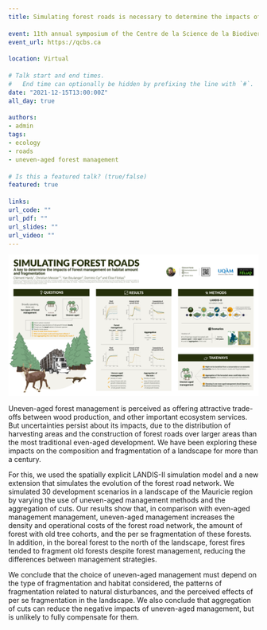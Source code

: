 ```yaml
---
title: Simulating forest roads is necessary to determine the impacts of forest management on habitat amount and fragmentation (QCBS)

event: 11th annual symposium of the Centre de la Science de la Biodiversité du Québec (CSBQ)
event_url: https://qcbs.ca

location: Virtual

# Talk start and end times.
#   End time can optionally be hidden by prefixing the line with `#`.
date: "2021-12-15T13:00:00Z"
all_day: true

authors:
- admin
tags:
- ecology
- roads
- uneven-aged forest management

# Is this a featured talk? (true/false)
featured: true

links:
url_code: ""
url_pdf: ""
url_slides: ""
url_video: ""
---
```


![](./Poster_2021_Clement_Hardy.png)

Uneven-aged forest management is perceived as offering attractive trade-offs between wood production, and other important ecosystem services. But uncertainties persist about its impacts, due to the distribution of harvesting areas and the construction of forest roads over larger areas than the most traditional even-aged development. We have been exploring these impacts on the composition and fragmentation of a landscape for more than a century.

For this, we used the spatially explicit LANDIS-II simulation model and a new extension that simulates the evolution of the forest road network. We simulated 30 development scenarios in a landscape of the Mauricie region by varying the use of uneven-aged management methods and the aggregation of cuts. Our results show that, in comparison with even-aged management management, uneven-aged management increases the density and operational costs of the forest road network, the amount of forest with old tree cohorts, and the per se fragmentation of these forests. In addition, in the boreal forest to the north of the landscape, forest fires tended to fragment old forests despite forest management, reducing the differences between management strategies.

We conclude that the choice of uneven-aged management must depend on the type of fragmentation and habitat considered, the patterns of fragmentation related to natural disturbances, and the perceived effects of per se fragmentation in the landscape. We also conclude that aggregation of cuts can reduce the negative impacts of uneven-aged management, but is unlikely to fully compensate for them.
